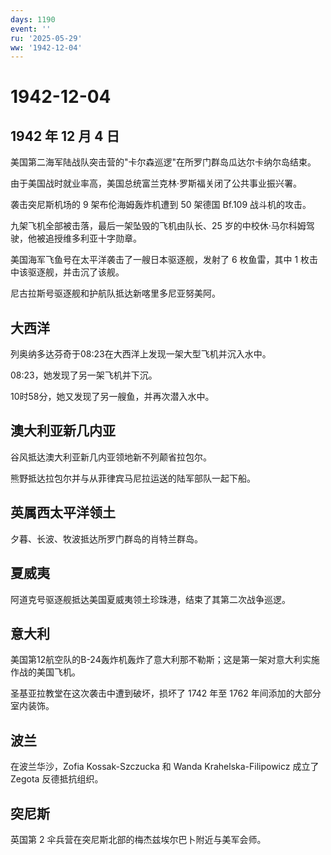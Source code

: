```yaml
---
days: 1190
event: ''
ru: '2025-05-29'
ww: '1942-12-04'
---
```


# 1942-12-04

## 1942 年 12 月 4 日

美国第二海军陆战队突击营的"卡尔森巡逻"在所罗门群岛瓜达尔卡纳尔岛结束。

由于美国战时就业率高，美国总统富兰克林·罗斯福关闭了公共事业振兴署。

袭击突尼斯机场的 9 架布伦海姆轰炸机遭到 50 架德国 Bf.109 战斗机的攻击。

九架飞机全部被击落，最后一架坠毁的飞机由队长、25
岁的中校休·马尔科姆驾驶，他被追授维多利亚十字勋章。

美国海军飞鱼号在太平洋袭击了一艘日本驱逐舰，发射了 6 枚鱼雷，其中 1
枚击中该驱逐舰，并击沉了该舰。

尼古拉斯号驱逐舰和护航队抵达新喀里多尼亚努美阿。

## 大西洋

列奥纳多达芬奇于08:23在大西洋上发现一架大型飞机并沉入水中。

08:23，她发现了另一架飞机并下沉。

10时58分，她又发现了另一艘鱼，并再次潜入水中。

## 澳大利亚新几内亚

谷风抵达澳大利亚新几内亚领地新不列颠省拉包尔。

熊野抵达拉包尔并与从菲律宾马尼拉运送的陆军部队一起下船。

## 英属西太平洋领土

夕暮、长波、牧波抵达所罗门群岛的肖特兰群岛。

## 夏威夷

阿道克号驱逐舰抵达美国夏威夷领土珍珠港，结束了其第二次战争巡逻。

## 意大利

美国第12航空队的B-24轰炸机轰炸了意大利那不勒斯；这是第一架对意大利实施作战的美国飞机。

圣基亚拉教堂在这次袭击中遭到破坏，损坏了 1742 年至 1762
年间添加的大部分室内装饰。

## 波兰

在波兰华沙，Zofia Kossak-Szczucka 和 Wanda Krahelska-Filipowicz 成立了
Zegota 反德抵抗组织。

## 突尼斯

英国第 2 伞兵营在突尼斯北部的梅杰兹埃尔巴卜附近与美军会师。